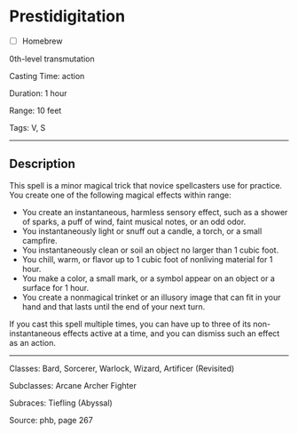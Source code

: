 # Prestidigitation

- [ ] Homebrew

0th-level transmutation

Casting Time: action

Duration: 1 hour

Range: 10 feet

Tags: V, S

---

## Description
This spell is a minor magical trick that novice spellcasters use for practice. You create one of the following magical effects within range:
- You create an instantaneous, harmless sensory effect, such as a shower of sparks, a puff of wind, faint musical notes, or an odd odor.
- You instantaneously light or snuff out a candle, a torch, or a small campfire.
- You instantaneously clean or soil an object no larger than 1 cubic foot.
- You chill, warm, or flavor up to 1 cubic foot of nonliving material for 1 hour.
- You make a color, a small mark, or a symbol appear on an object or a surface for 1 hour.
- You create a nonmagical trinket or an illusory image that can fit in your hand and that lasts until the end of your next turn.

If you cast this spell multiple times, you can have up to three of its non-instantaneous effects active at a time, and you can dismiss such an effect as an action.

---

Classes: Bard, Sorcerer, Warlock, Wizard, Artificer (Revisited)

Subclasses: Arcane Archer Fighter

Subraces: Tiefling (Abyssal)

Source: phb, page 267
